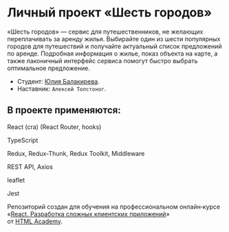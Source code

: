 # Личный проект «Шесть городов»

«Шесть городов» — сервис для путешественников, не желающих переплачивать за аренду жилья. Выбирайте один из шести популярных городов для путешествий и получайте актуальный список предложений по аренде. Подробная информация о жилье, показ объекта на карте, а также лаконичный интерфейс сервиса помогут быстро выбрать оптимальное предложение.

- Студент: [Юлия Балакирева](https://up.htmlacademy.ru/react/10/user/1866585).
- Наставник: `Алексей Толстоног`.

## В проекте применяются:

React (cra) (React Router, hooks)

TypeScript

Redux, Redux-Thunk, Redux Toolkit, Middleware

REST API, Axios

leaflet

Jest


Репозиторий создан для обучения на профессиональном онлайн‑курсе «[React. Разработка сложных клиентских приложений](https://htmlacademy.ru/intensive/react)» от [HTML Academy](https://htmlacademy.ru).
